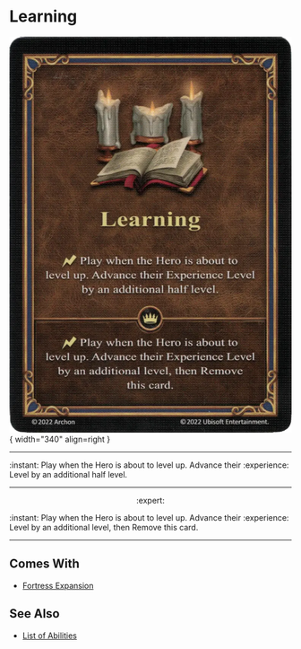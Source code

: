 # Learning

![Learning](../assets/abilities-learning.webp){ width="340" align=right }

___
:instant: Play when the Hero is about to level up. Advance their :experience: Level by an additional half level.
___
<p style="text-align: center;" markdown> :expert: </p>

:instant: Play when the Hero is about to level up. Advance their :experience: Level by an additional level, then Remove this card.
___


## Comes With

- [Fortress Expansion](../content.md)


## See Also

- [List of Abilities](../abilities.md)

